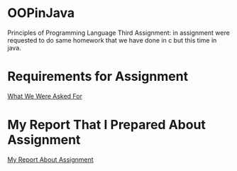 # OOPinJava
Principles of Programming Language Third Assignment: in assignment were requested to do same homework that we have done in c but this time in java. 

# Requirements for Assignment
[What We Were Asked For](RequestedRequirements.pdf)

# My Report That I Prepared About Assignment
[My Report About Assignment](Report.pdf)
